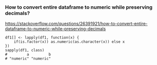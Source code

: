 ### How to convert entire dataframe to numeric while preserving decimals?
https://stackoverflow.com/questions/26391921/how-to-convert-entire-dataframe-to-numeric-while-preserving-decimals
```
df1[] <- lapply(df1, function(x) {
    if(is.factor(x)) as.numeric(as.character(x)) else x
})
sapply(df1, class)
#         a         b 
# "numeric" "numeric" 
```
